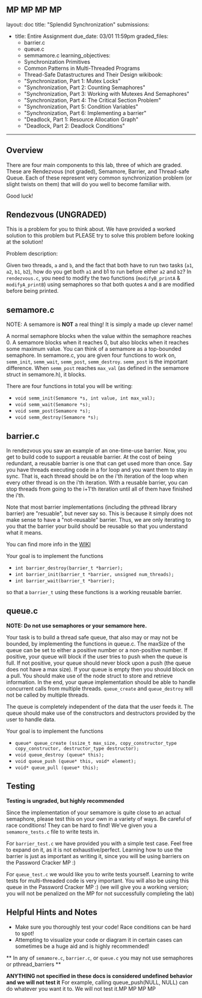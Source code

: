 MP MP MP MP
---
layout: doc
title: "Splendid Synchronization"
submissions:
- title: Entire Assignment
  due_date: 03/01 11:59pm
  graded_files:
  - barrier.c
  - queue.c
  - semmamore.c
learning_objectives:
  - Synchronization Primitives
  - Common Patterns in Multi-Threaded Programs
  - Thread-Safe Datastructures and Their Design
wikibook:
  - "Synchronization, Part 1: Mutex Locks"
  - "Synchronization, Part 2: Counting Semaphores"
  - "Synchronization, Part 3: Working with Mutexes And Semaphores"
  - "Synchronization, Part 4: The Critical Section Problem"
  - "Synchronization, Part 5: Condition Variables"
  - "Synchronization, Part 6: Implementing a barrier"
  - "Deadlock, Part 1: Resource Allocation Graph"
  - "Deadlock, Part 2: Deadlock Conditions"
---

## Overview

There are four main components to this lab, three of which are graded. These are Rendezvous (not graded), Semamore, Barrier, and Thread-safe Queue. Each of these represent very common synchronization problem (or slight twists on them) that will do you well to become familiar with.

Good luck!

## Rendezvous (UNGRADED)

This is a problem for you to think about. We have provided a worked solution to this problem but PLEASE try to solve this problem before looking at the solution!

Problem description:

Given two threads, `a` and `b`, and the fact that both have to run two tasks (`a1`, `a2`, `b1`, `b2`), how do you get both `a1` and b1 to run before either `a2` and `b2`? In `rendezvous.c`, you need to modify the two functions (`modifyB_printA` & `modifyA_printB`) using semaphores so that both quotes `A` and `B` are modified before being printed.


## semamore.c
NOTE: A semamore is **NOT** a real thing! It is simply a made up clever name!

A normal semaphore blocks when the value within the semaphore reaches 0. A semamore blocks when it reaches 0, but also blocks when it reaches some maximum value. You can think of a semamore as a top-bounded semaphore. In semamore.c, you are given four functions to work on, `semm_init`, `semm_wait`, `semm_post`, `semm_destroy`. `semm_post` is the important difference. When `semm_post` reaches `max_val` (as defined in the semamore struct in semamore.h), it blocks.

There are four functions in total you will be writing:

* `void semm_init(Semamore *s, int value, int max_val);`
* `void semm_wait(Semamore *s);`
* `void semm_post(Semamore *s);`
* `void semm_destroy(Semamore *s);`

## barrier.c

In rendezvous you saw an example of an one-time-use barrier.  Now, you get to build code to support a reusable barrier.  At the cost of being redundant, a reusable barrier is one that can get used more than once.  Say you have threads executing code in a for loop and you want them to stay in sync.  That is, each thread should be on the i'th iteration of the loop when every other thread is on the i'th iteration.  With a reusable barrier, you can stop threads from going to the i+1'th iteration until all of them have finished the i'th.

Note that most barrier implementations (including the pthread library barrier) are "resuable", but never say so.  This is because it simply does not make sense to have a "not-reusable" barrier.  Thus, we are only iterating to you that the barrier your build should be reusable so that you understand what  it means.

You can find more info in the [WIKI](https://github.com/angrave/SystemProgramming/wiki/Synchronization%2C-Part-6%3A-Implementing-a-barrier)

Your goal is to implement the functions

* `int barrier_destroy(barrier_t *barrier);`
* `int barrier_init(barrier_t *barrier, unsigned num_threads);`
* `int barrier_wait(barrier_t *barrier);`

so that a `barrier_t` using these functions is a working reusable barrier.

## queue.c

**NOTE: Do not use semaphores or your semamore here.**

Your task is to build a thread safe queue, that also may or may not be bounded, by implementing the functions in queue.c. The maxSize of the queue can be set to either a positive number or a non-positive number. If positive, your queue will block if the user tries to push when the queue is full. If not positive, your queue should never block upon a push (the queue does not have a max size). If your queue is empty then you should block on a pull. You should make use of the node struct to store and retrieve information. In the end, your queue implementation should be able to handle concurrent calls from multiple threads. `queue_create` and `queue_destroy` will not be called by multiple threads.

The queue is completely independent of the data that the user feeds it. The queue should make use of the constructors and destructors provided by the user to handle data.

Your goal is to implement the functions

* `queue* queue_create (ssize_t max_size, copy_constructor_type copy_constructor, destructor_type destructor);`
* `void queue_destroy (queue* this);`
* `void queue_push (queue* this, void* element);`
* `void* queue_pull (queue* this);`


## Testing

**Testing is ungraded, but highly recommended**

Since the implementation of your semamore is quite close to an actual semaphore, please test this on your own in a variety of ways. Be careful of race conditions! They can be hard to find!  We've given you a `semamore_tests.c` file to write tests in.


For `barrier_test.c` we have provided you with a simple test case.  Feel free to expand on it, as it is not exhaustive/perfect.  Learning how to use the barrier is just as important as writing it, since you will be using barriers on the Password Cracker MP :)

For `queue_test.c` we would like you to write tests yourself.  Learning to write tests for multi-threaded code is very important.  You will also be using this queue in the Password Cracker MP :)  (we will give you a working version; you will not be penalized on the MP for not successfully completing the lab)

## Helpful Hints and Notes

*   Make sure you thoroughly test your code! Race conditions can be hard to spot!
*   Attempting to visualize your code or diagram it in certain cases can sometimes be a huge aid and is highly recommended!

** In any of `semamore.c`, `barrier.c`, or `queue.c` you may not use semaphores or pthread_barriers **

**ANYTHING not specified in these docs is considered undefined behavior and we will not test it**
For example, calling queue_push(NULL, NULL) can do whatever you want it to. We will not test it.MP MP MP MP

